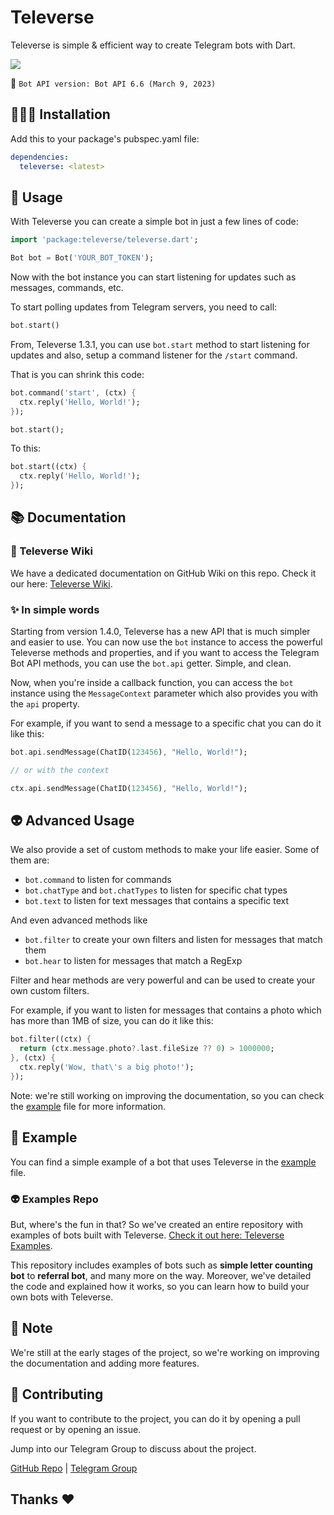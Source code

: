 # Televerse 

Televerse is simple & efficient way to create Telegram bots with Dart.

![](https://shields.io/badge/Latest-Bot%20API%206.6-blue)

🤖 `Bot API version: Bot API 6.6 (March 9, 2023)`

## 👨🏻‍💻 Installation

Add this to your package's pubspec.yaml file:

```yaml
dependencies:
  televerse: <latest>
```

## 📖 Usage

With Televerse you can create a simple bot in just a few lines of code:

```dart
import 'package:televerse/televerse.dart';

Bot bot = Bot('YOUR_BOT_TOKEN');

```
Now with the bot instance you can start listening for updates such as messages, commands, etc.

To start polling updates from Telegram servers, you need to call:

```dart
bot.start()
````



From, Televerse 1.3.1, you can use `bot.start` method to start listening for updates and also, setup a command listener for the `/start` command.

That is you can shrink this code:

```dart
bot.command('start', (ctx) {
  ctx.reply('Hello, World!');
});

bot.start();
```

To this:

```dart
bot.start((ctx) {
  ctx.reply('Hello, World!');
});
```

## 📚 Documentation

### 📖 Televerse Wiki
We have a dedicated documentation on GitHub Wiki on this repo. Check it our here: [Televerse Wiki](https://github.com/HeySreelal/televerse/wiki).

### ✨ In simple words

Starting from version 1.4.0, Televerse has a new API that is much simpler and easier to use. You can now use the `bot` instance to access the powerful Televerse methods and properties, and if you want to access the Telegram Bot API methods, you can use the `bot.api` getter. Simple, and clean.

Now, when you're inside a callback function, you can access the `bot` instance using the `MessageContext` parameter which also provides you with the `api` property.


For example, if you want to send a message to a specific chat you can do it like this:

```dart
bot.api.sendMessage(ChatID(123456), "Hello, World!");

// or with the context

ctx.api.sendMessage(ChatID(123456), "Hello, World!");
```

## 👽 Advanced Usage

We also provide a set of custom methods to make your life easier. Some of them are:

- `bot.command` to listen for commands
- `bot.chatType` and `bot.chatTypes` to listen for specific chat types
- `bot.text` to listen for text messages that contains a specific text

And even advanced methods like
- `bot.filter` to create your own filters and listen for messages that match them
- `bot.hear` to listen for messages that match a RegExp

Filter and hear methods are very powerful and can be used to create your own custom filters.

For example, if you want to listen for messages that contains a photo which has more than 1MB of size, you can do it like this:

```dart
bot.filter((ctx) {
  return (ctx.message.photo?.last.fileSize ?? 0) > 1000000;
}, (ctx) {
  ctx.reply('Wow, that\'s a big photo!');
});
```

Note: we're still working on improving the documentation, so you can check the [example](./example/televerse_example.dart) file for more information.

## 🔐 Example

You can find a simple example of a bot that uses Televerse in the [example](./example/televerse_example.dart) file.

### 👽 Examples Repo 

But, where's the fun in that? So we've created an entire repository with examples of bots built with Televerse. [Check it out here: Televerse Examples](https://github.com/xooniverse/TeleverseExamples).

This repository includes examples of bots such as **simple letter counting bot** to **referral bot**, and many more on the way. Moreover, we've detailed the code and explained how it works, so you can learn how to build your own bots with Televerse.

## 📝 Note

We're still at the early stages of the project, so we're working on improving the documentation and adding more features.

## 👫 Contributing

If you want to contribute to the project, you can do it by opening a pull request or by opening an issue.

Jump into our Telegram Group to discuss about the project.

[GitHub Repo](https://github.com/HeySreelal/televerse) | [Telegram Group](https://t.me/televersedart)

## Thanks ❤️